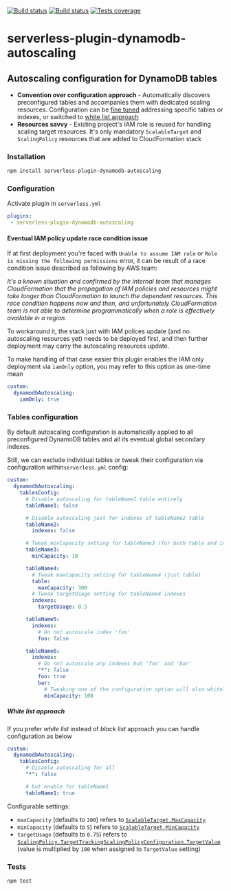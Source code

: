 [![Build status][circleci-image]][circleci-url]
[![Build status][appveyor-image]][appveyor-url]
[![Tests coverage][codecov-image]][codecov-url]

# serverless-plugin-dynamodb-autoscaling
## Autoscaling configuration for DynamoDB tables

- __Convention over configuration approach__ - Automatically discovers preconfigured tables and accompanies them with dedicated scaling resources. Configuration can be [fine tuned](#tables-configuration) addressing specific tables or indexes, or switched to [white list approach](#white-list-approach)
- __Resources savvy__ - Existing project's IAM role is reused for handling scaling target resources. It's only mandatory `ScalableTarget` and `ScalingPolicy` resources that are added to CloudFormation stack

### Installation

```bash
npm install serverless-plugin-dynamodb-autoscaling
```

### Configuration

Activate plugin in `serverless.yml`

```yaml
plugins:
 - serverless-plugin-dynamodb-autoscaling
```

#### Eventual IAM policy update race condition issue

If at first deployment you're faced with `Unable to assume IAM role` or `Role is missing the following permissions` error, it can be result of a race condition issue described as following by AWS team:

_It's a known situation and confirmed by the internal team that manages CloudFormation that the propagation of IAM policies and resources might take longer than CloudFormation to launch the dependent resources. This race condition happens now and then, and unfortunately CloudFormation team is not able to determine programmatically when a role is effectively available in a region._

To workaround it, the stack just with IAM polices update (and no autoscaling resources yet) needs to be deployed first, and then further deployment may carry the autoscaling resources update.

To make handling of that case easier this plugin enables the IAM only deployment via `iamOnly` option, you may refer to this option as one-time mean

```yaml
custom:
  dynamodbAutoscaling:
    iamOnly: true
```

### Tables configuration

By default autoscaling configuration is automatically applied to all preconfigured DynamoDB tables and all its eventual global secondary indexes.

Still, we can exclude individual tables or tweak their configuration via configuration within`serverless.yml` config:

```yaml
custom:
  dynamodbAutoscaling:
    tablesConfig:
      # Disable autoscaling for tableName1 table entirely
      tableName1: false 

      # Disable autoscaling just for indexes of tableName2 table
      tableName2:
        indexes: false 

      # Tweak minCapacity setting for tableName3 (for both table and indexes)
      tableName3:
        minCapacity: 10

      tableName4:
        # Tweak maxCapacity setting for tableName4 (just table)
        table:
          maxCapacity: 300
        # Tweak targetUsage setting for tableName4 indexes
        indexes:
          targetUsage: 0.5

      tableName5:
        indexes:
          # Do not autoscale index 'foo'
          foo: false

      tableName6:
        indexes:
          # Do not autoscale any indexes but 'foo' and 'bar'
          "*": false
          foo: true
          bar:
            # Tweaking one of the configuration option will also whitelist the index
            minCapacity: 100
```

##### White list approach

If you prefer _white list_ instead of _black list_ approach you can handle configuration as below

```yaml
custom:
  dynamodbAutoscaling:
    tablesConfig:
      # Disable autoscaling for all
      "*": false

      # but enable for tableName1
      tableName1: true
```

Configurable settings:

- `maxCapacity` (defaults to `200`) refers to [`ScalableTarget.MaxCapacity`](http://docs.aws.amazon.com/ApplicationAutoScaling/latest/APIReference/API_RegisterScalableTarget.html#API_RegisterScalableTarget_RequestSyntax)
- `minCapacity` (defaults to `5`) refers to [`ScalableTarget.MinCapacity`](http://docs.aws.amazon.com/ApplicationAutoScaling/latest/APIReference/API_RegisterScalableTarget.html#API_RegisterScalableTarget_RequestSyntax)
- `targetUsage` (defaults to `0.75`) refers to [`ScalingPolicy.TargetTrackingScalingPolicyConfiguration.TargetValue`](http://docs.aws.amazon.com/ApplicationAutoScaling/latest/APIReference/API_TargetTrackingScalingPolicyConfiguration.html) (value is multiplied by `100` when assigned to `TargetValue` setting)

### Tests

```bash
npm test
```

[circleci-image]: https://img.shields.io/circleci/project/github/medikoo/serverless-plugin-dynamodb-autoscaling.svg
[circleci-url]: https://circleci.com/gh/medikoo/serverless-plugin-dynamodb-autoscaling
[appveyor-image]: https://img.shields.io/appveyor/ci/medikoo/serverless-plugin-dynamodb-autoscaling.svg
[appveyor-url]: https://ci.appveyor.com/project/medikoo/serverless-plugin-dynamodb-autoscaling
[codecov-image]: https://img.shields.io/codecov/c/github/medikoo/serverless-plugin-dynamodb-autoscaling.svg
[codecov-url]: https://codecov.io/gh/medikoo/serverless-plugin-dynamodb-autoscaling
